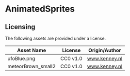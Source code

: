 # AnimatedSprites

## Licensing

The following assets are provided under a license.

| Asset Name                         | License       | Origin/Author         |
|------------------------------------|---------------|-----------------------|
| ufoBlue.png                        | CC0 v1.0      | www.kenney.nl         |
| meteorBrown_small2                 | CC0 v1.0      | www.kenney.nl         |

